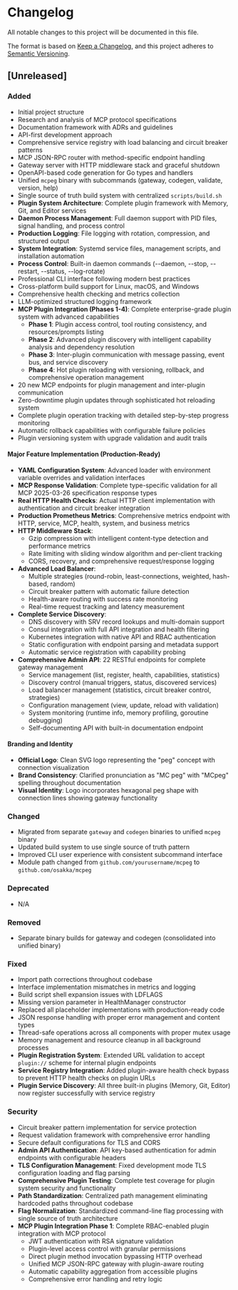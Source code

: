 # Changelog

All notable changes to this project will be documented in this file.

The format is based on [Keep a Changelog](https://keepachangelog.com/en/1.0.0/),
and this project adheres to [Semantic Versioning](https://semver.org/spec/v2.0.0.html).

## [Unreleased]

### Added
- Initial project structure
- Research and analysis of MCP protocol specifications
- Documentation framework with ADRs and guidelines
- API-first development approach
- Comprehensive service registry with load balancing and circuit breaker patterns
- MCP JSON-RPC router with method-specific endpoint handling
- Gateway server with HTTP middleware stack and graceful shutdown
- OpenAPI-based code generation for Go types and handlers
- Unified `mcpeg` binary with subcommands (gateway, codegen, validate, version, help)
- Single source of truth build system with centralized `scripts/build.sh`
- **Plugin System Architecture**: Complete plugin framework with Memory, Git, and Editor services
- **Daemon Process Management**: Full daemon support with PID files, signal handling, and process control
- **Production Logging**: File logging with rotation, compression, and structured output
- **System Integration**: Systemd service files, management scripts, and installation automation
- **Process Control**: Built-in daemon commands (--daemon, --stop, --restart, --status, --log-rotate)
- Professional CLI interface following modern best practices
- Cross-platform build support for Linux, macOS, and Windows
- Comprehensive health checking and metrics collection
- LLM-optimized structured logging framework
- **MCP Plugin Integration (Phases 1-4)**: Complete enterprise-grade plugin system with advanced capabilities
  - **Phase 1**: Plugin access control, tool routing consistency, and resources/prompts listing
  - **Phase 2**: Advanced plugin discovery with intelligent capability analysis and dependency resolution
  - **Phase 3**: Inter-plugin communication with message passing, event bus, and service discovery
  - **Phase 4**: Hot plugin reloading with versioning, rollback, and comprehensive operation management
- 20 new MCP endpoints for plugin management and inter-plugin communication
- Zero-downtime plugin updates through sophisticated hot reloading system
- Complete plugin operation tracking with detailed step-by-step progress monitoring
- Automatic rollback capabilities with configurable failure policies
- Plugin versioning system with upgrade validation and audit trails

#### Major Feature Implementation (Production-Ready)
- **YAML Configuration System**: Advanced loader with environment variable overrides and validation interfaces
- **MCP Response Validation**: Complete type-specific validation for all MCP 2025-03-26 specification response types
- **Real HTTP Health Checks**: Actual HTTP client implementation with authentication and circuit breaker integration
- **Production Prometheus Metrics**: Comprehensive metrics endpoint with HTTP, service, MCP, health, system, and business metrics
- **HTTP Middleware Stack**: 
  - Gzip compression with intelligent content-type detection and performance metrics
  - Rate limiting with sliding window algorithm and per-client tracking
  - CORS, recovery, and comprehensive request/response logging
- **Advanced Load Balancer**: 
  - Multiple strategies (round-robin, least-connections, weighted, hash-based, random)
  - Circuit breaker pattern with automatic failure detection
  - Health-aware routing with success rate monitoring
  - Real-time request tracking and latency measurement
- **Complete Service Discovery**:
  - DNS discovery with SRV record lookups and multi-domain support
  - Consul integration with full API integration and health filtering
  - Kubernetes integration with native API and RBAC authentication
  - Static configuration with endpoint parsing and metadata support
  - Automatic service registration with capability probing
- **Comprehensive Admin API**: 22 RESTful endpoints for complete gateway management
  - Service management (list, register, health, capabilities, statistics)
  - Discovery control (manual triggers, status, discovered services)
  - Load balancer management (statistics, circuit breaker control, strategies)
  - Configuration management (view, update, reload with validation)
  - System monitoring (runtime info, memory profiling, goroutine debugging)
  - Self-documenting API with built-in documentation endpoint

#### Branding and Identity
- **Official Logo**: Clean SVG logo representing the "peg" concept with connection visualization
- **Brand Consistency**: Clarified pronunciation as "MC peg" with "MCpeg" spelling throughout documentation
- **Visual Identity**: Logo incorporates hexagonal peg shape with connection lines showing gateway functionality

### Changed
- Migrated from separate `gateway` and `codegen` binaries to unified `mcpeg` binary
- Updated build system to use single source of truth pattern
- Improved CLI user experience with consistent subcommand interface
- Module path changed from `github.com/yourusername/mcpeg` to `github.com/osakka/mcpeg`

### Deprecated
- N/A

### Removed
- Separate binary builds for gateway and codegen (consolidated into unified binary)

### Fixed
- Import path corrections throughout codebase
- Interface implementation mismatches in metrics and logging
- Build script shell expansion issues with LDFLAGS
- Missing version parameter in HealthManager constructor
- Replaced all placeholder implementations with production-ready code
- JSON response handling with proper error management and content types
- Thread-safe operations across all components with proper mutex usage
- Memory management and resource cleanup in all background processes
- **Plugin Registration System**: Extended URL validation to accept `plugin://` scheme for internal plugin endpoints
- **Service Registry Integration**: Added plugin-aware health check bypass to prevent HTTP health checks on plugin URLs
- **Plugin Service Discovery**: All three built-in plugins (Memory, Git, Editor) now register successfully with service registry

### Security
- Circuit breaker pattern implementation for service protection
- Request validation framework with comprehensive error handling
- Secure default configurations for TLS and CORS
- **Admin API Authentication**: API key-based authentication for admin endpoints with configurable headers
- **TLS Configuration Management**: Fixed development mode TLS configuration loading and flag parsing
- **Comprehensive Plugin Testing**: Complete test coverage for plugin system security and functionality
- **Path Standardization**: Centralized path management eliminating hardcoded paths throughout codebase
- **Flag Normalization**: Standardized command-line flag processing with single source of truth architecture
- **MCP Plugin Integration Phase 1**: Complete RBAC-enabled plugin integration with MCP protocol
  - JWT authentication with RSA signature validation
  - Plugin-level access control with granular permissions
  - Direct plugin method invocation bypassing HTTP overhead
  - Unified MCP JSON-RPC gateway with plugin-aware routing
  - Automatic capability aggregation from accessible plugins
  - Comprehensive error handling and retry logic